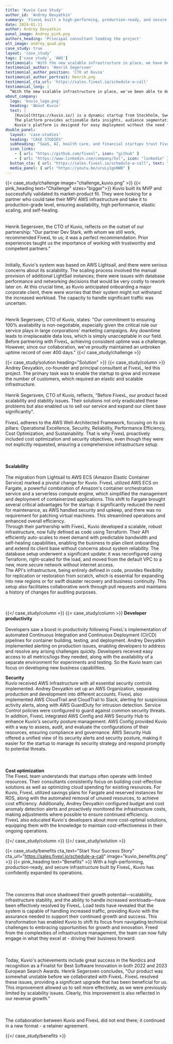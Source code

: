 ```yaml
---
title: 'Kuvio Case Study'
author_id: 'Andrey Devyatkin'
summary: 'FivexL built a high-performing, production-ready, and secure infrastructure defined in code for a Swedish startup.'
date: 2024-01-11
author: Andrey Devyatkin
panel_image: Andrey_pink.png
authors_heading: 'Principal consultant leading the project'
alt_image: andrey_quad.png
case_study: true
layout: 'case_study'
tags: ['case study', 'AWS']
testimonial: 'With the new scalable infrastructure in place, we have been able to develop a range of new features for our product.'
testimonial_author: 'Henrik Segersven'
testimonial_author_position: 'CTO at Kuvio'
testimonial_author_portrait: Henrik.png
testimonial_cta_url: 'https://sales.fivexl.io/schedule-a-call'
testimonial_long: |
  “With the new scalable infrastructure in place, we've been able to develop a range of new features for our product. It's not just about having a scalable system; it's about providing a reliable service that our clients can trust. Achieving 100% uptime reinforces that trust and enhances our ability to effectively sell our service.”
about_company:
  logo: 'kuvio_logo.png'
  heading: 'About Kuvio'
  text: |
    [Kuvio](https://kuvio.io/) is a dynamic startup from Stockholm, Sweden, offering a SaaS platform for Marketing Data Activation tailored to the retail e-commerce industry.  
    The platform provides actionable data insights, audience segmentation, and profit optimization services, enabling e-commerce businesses to make informed decisions and improve outcomes.  
    Kuvio's platform is designed for easy deployment without the need for developer assistance from the client's side, ensuring it's accessible and efficient for all users.
double_panel:
  layout: 'case-studies'
  heading: "CASE STUDIES"
  subheading: "SaaS, AI, health care, and financial startups trust FivexL to build their infrastructure in AWS, empowering their businesses to grow faster. Learn how."
  icon_links:
    - { url: "https://github.com/fivexl", icon: "github" }
    - { url: "https://www.linkedin.com/company/5xl", icon: "linkedin" }
  button_cta: { url: "https://sales.fivexl.io/schedule-a-call", text: "Book a consultation" }
  media_panel: { url: "https://youtu.be/uruLy1goNW0" }
---
```

{{< case_study/challenge  image="challenge_kuvio.png" >}}
{{< pink_heading text="Challenge"  sizes="bigger">}} 
Kuvio built its MVP and successfully validated its market-product fit. They were looking for a partner who could take their MPV AWS infrastructure and take it to production-grade level, ensuring availability, high performance, elastic scaling, and self-healing.<br/>
<br/>  
Henrik Segersven, the CTO of Kuvio, reflects on the outset of our partnership: "Our partner Dev Stark, with whom we still work, recommended FivexL to us; it was a perfect recommendation. Prior experiences taught us the importance of working with trustworthy and competent partners."<br/>
<br/>  
Initially, Kuvio's system was based on AWS Lightsail, and there were serious concerns about its scalability. The scaling process involved the manual provision of additional LightSail instances; there were issues with database performance and networking decisions that would be very costly to rework later on. At this crucial time, as Kuvio anticipated onboarding a major corporate client, there were worries that their system might not withstand the increased workload. The capacity to handle significant traffic was uncertain.<br/>
<br/>  
Henrik Segersven, CTO of Kuvio, states: "Our commitment to ensuring 100% availability is non-negotiable, especially given the critical role our service plays in large corporations' marketing campaigns. Any downtime leads to irreplaceable data loss, which is simply unacceptable in our field. Before partnering with FivexL, achieving consistent uptime was a challenge. However, since our collaboration, we've proudly maintained an unbroken uptime record of over 400 days." 
{{</ case_study/challenge >}}

{{< case_study/solution heading="Solution" >}}
{{< case_study/column >}}
Andrey Devyatkin, co-founder and principal consultant at FivexL, led this project. The primary task was to enable the startup to grow and increase the number of customers, which required an elastic and scalable infrastructure.<br/>  
Henrik Segersven, CTO of Kuvio, reflects, "Before FivexL, our product faced scalability and stability issues. Their solutions not only eradicated these problems but also enabled us to sell our service and expand our client base significantly".<br/>  
FivexL adheres to the AWS Well-Architected Framework, focusing on its six pillars: Operational Excellence, Security, Reliability, Performance Efficiency, Cost Optimization, and Sustainability. That is why FivexL proactively included cost optimization and security objectives, even though they were not explicitly requested, ensuring a comprehensive infrastructure setup.<br/>  
<br/>  
**Scalability**<br/>  
The migration from Lightsail to AWS ECS (Amazon Elastic Container Service) marked a pivotal change for Kuvio. FivexL utilized AWS ECS on Fargate, a powerful combination of Amazon's container orchestration service and a serverless compute engine, which simplified the management and deployment of containerized applications. This shift to Fargate brought several critical advantages for the startup: it significantly reduced the need for maintenance, as AWS handled security and upkeep, and there was no requirement for patching virtual machines. This streamlined operations and enhanced overall efficiency.  
Through their partnership with FivexL, Kuvio developed a scalable, robust infrastructure, now fully defined as code using Terraform. Their API efficiently auto-scales to meet demand with predictable bandwidth and self-healing capabilities, enabling the business to plan client onboarding and extend its client base without concerns about system reliability. The database setup underwent a significant update: it was reconfigured using Terraform, right-scaled for the load, and moved from the default VPC to a new, more secure network without internet access.  
The API's infrastructure, being entirely defined in code, provides flexibility for replication or restoration from scratch, which is essential for expanding into new regions or for swift disaster recovery and business continuity. This setup also facilitates collaborative work through pull requests and maintains a history of changes for auditing purposes.<br/>  
<br/>  

 
{{</ case_study/column >}}
{{< case_study/column >}}
**Developer productivity**<br/>  
Developers saw a boost in productivity following FivexL's implementation of automated Continuous Integration and Continuous Deployment (CI/CD) pipelines for container building, testing, and deployment. Andrey Devyatkin implemented alerting on production issues, enabling developers to address and resolve any arising challenges quickly. Developers received easy access to all metrics/logs they needed, along with the availability of a separate environment for experiments and testing. So the Kuvio team can focus on developing new business capabilities.  

**Security**  
Kuvio received AWS infrastructure with all essential security controls implemented. Andrey Devyatkin set up an AWS Organization, separating production and development into different accounts. FivexL also implemented AWS CloudTrail and CloudTrail to Slack, alerting for suspicious activity alerts, along with AWS GuardDuty for intrusion detection. Service Control policies were configured to guard against common security threats.  
In addition, FivexL integrated AWS Config and AWS Security Hub to enhance Kuvio's security posture management. AWS Config provided Kuvio with a way to assess, audit, and evaluate the configurations of their resources, ensuring compliance and governance. AWS Security Hub offered a unified view of its security alerts and security posture, making it easier for the startup to manage its security strategy and respond promptly to potential threats.<br/>   
<br/>  
**Cost optimization**  
The FivexL team understands that startups often operate with limited resources. Their consultants consistently focus on building cost-effective solutions as well as optimizing cloud spending for existing resources. For Kuvio, FivexL utilized savings plans for Fargate and reserved instances for RDS, along with the automated removal of unused resources, to achieve cost efficiency.
Additionally, Andrey Devyatkin configured budget and cost anomaly detection alerts and proactively monitored the infrastructure costs, making adjustments where possible to ensure continued efficiency.  
FivexL also educated Kuvio's developers about more cost-optimal solutions, equipping them with the knowledge to maintain cost-effectiveness in their ongoing operations.

{{</ case_study/column >}}
{{</ case_study/solution >}}

{{< case_study/benefits
    cta_text="Start Your Success Story"
    cta_url="https://sales.fivexl.io/schedule-a-call"
    image="kuvio_benefits.png"
    >}}
{{< pink_heading text="Benefits" >}}
With a high-performing, production-ready, and secure infrastructure built by FivexL, Kuvio has confidently expanded its operations.<br/>  
<br/>  
The concerns that once shadowed their growth potential—scalability, infrastructure stability, and the ability to handle increased workloads—have been effectively resolved by FivexL. Load tests have revealed that the system is capable of handling increased traffic, providing Kuvio with the assurance needed to support their continued growth and success. This transformation has enabled Kuvio to shift its focus from navigating technical challenges to embracing opportunities for growth and innovation. Freed from the complexities of infrastructure management, the team can now fully engage in what they excel at - driving their business forward.<br/>  
<br/>   
Today, Kuvio's achievements include great success in the Nordics and recognition as a Finalist for Best Software Innovation in both 2022 and 2023 European Search Awards.
Henrik Segersven concludes, "Our product was somewhat unstable before we collaborated with FivexL. FivexL resolved these issues, providing a significant upgrade that has been beneficial for us. This improvement allowed us to sell more effectively, as we were previously limited by scalability issues. Clearly, this improvement is also reflected in our revenue growth."<br/>  
<br/>  
The collaboration between Kuvio and FivexL did not end there; it continued in a new format - a retainer agreement.

{{</ case_study/benefits >}}

